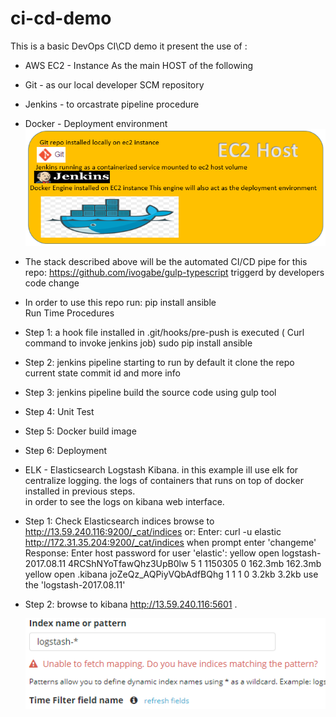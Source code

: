 # ci-cd-demo
This is a basic DevOps CI\CD demo
it present the use of :
- AWS EC2 - Instance As the main HOST of the following  
- Git - as our local developer SCM repository
- Jenkins - to orcastrate pipeline procedure
- Docker - Deployment environment
![Alt text](https://github.com/BoazHalter/ci-cd-demo/blob/master/CI-CD-infrastucture-architecture5.PNG "Arcitecture Overview:")

- The stack described above will be the automated CI/CD pipe for this repo:
  https://github.com/ivogabe/gulp-typescript
  triggerd by developers code change
- In order to use this repo run: pip install ansible  
Run Time Procedures
- Step 1:
    a hook file installed in .git/hooks/pre-push is executed ( Curl command to invoke jenkins job)
    sudo pip install ansible
- Step 2:
    jenkins pipeline starting to run by default it clone the repo current state commit id and more info
- Step 3:
    jenkins pipeline build the source code using gulp tool
- Step 4:
    Unit Test 
- Step 5:
    Docker build image
- Step 6:
    Deployment

- ELK - Elasticsearch Logstash Kibana.
  in this example ill use elk for centralize logging. 
  the logs of containers that runs on top of docker installed in previous steps.  
  in order to see the logs on kibana web interface.
- Step 1:
  Check Elasticsearch indices browse to http://13.59.240.116:9200/_cat/indices
  or:
  Enter:
    curl -u elastic http://172.31.35.204:9200/_cat/indices when prompt enter 'changeme'
  Response:
    Enter host password for user 'elastic':
    yellow open logstash-2017.08.11 4RCShNYoTfawQhz3UpB0lw 5 1 1150305 0 162.3mb 162.3mb
    yellow open .kibana             joZeQz_AQPiyVQbAdfBQhg 1 1       1 0   3.2kb   3.2kb
    use the 'logstash-2017.08.11' 
- Step 2:
  browse to kibana http://13.59.240.116:5601 . 
   
  ![Alt text](https://github.com/BoazHalter/ci-cd-demo/blob/master/kibanaIndex.PNG )
 
   
